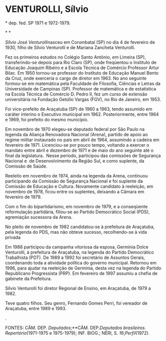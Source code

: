 VENTUROLLI, Sílvio 
===================

\* dep. fed. SP 1971 e 1972-1979.

* *

*Sílvio José Venturolli*nasceu em Corumbataí (SP) no dia 4 de fevereiro
de 1930, filho de Sílvio Venturolli e de Mariana Zancheta Venturolli.

Fez os primeiros estudos no Colégio Santo Antônio, em Limeira (SP),
transferindo-se depois para Rio Claro (SP), onde freqüentou o Instituto
de Educação Joaquim Ribeiro e a Escola Técnica de Comércio Professor
Artur Bilac. Em 1950 tornou-se professor do Instituto de Educação Manuel
Bento da Cruz, onde exerceria o cargo de diretor em 1963. No ano
seguinte formou-se em matemática pela Faculdade de Filosofia, Ciências e
Letras da Universidade de Campinas (SP). Professor de matemática e de
estatística na Escola Técnica de Comércio D. Pedro II, fez um curso de
extensão universitária na Fundação Getúlio Vargas (FGV), no Rio de
Janeiro, em 1953.

Foi vice-prefeito de Araçatuba (SP) de 1960 a 1963, tendo assumido em
caráter interino o Executivo municipal em 1962. Posteriormente, entre
1964 e 1969, foi prefeito do mesmo município.

Em novembro de 1970 elegeu-se deputado federal por São Paulo na legenda
da Aliança Renovadora Nacional (Arena), partido de apoio ao regime
militar instaurado no país em abril de 1964, assumindo a cadeira em
fevereiro de 1971. Licenciou-se por pouco tempo, voltando a exercer o
mandato entre abril e dezembro de 1971 e de maio do ano seguinte até o
final da legislatura.  Nesse período, participou das comissões de
Segurança Na­cional e  de Desenvolvimento da Região Sul, e como
suplente, da Comissão de Saúde. 

Reeleito em novembro de 1974, ainda na legenda da Arena, continuou
participando da Comissão de Segurança Nacional e foi suplente da
Comissão de Educação e Cultura. Novamente candidato à reeleição, em
novembro de 1978, ficou entre os suplentes, deixando a Câmara em 
fevereiro de 1979.

Com o fim do bipartidarismo, em novembro de 1979, e a conseqüente
reformulação partidária, filiou-se ao Partido Democrático Social (PDS),
agremiação sucessora da Arena.

No pleito de novembro de 1982 candidatou-se à prefeitura de Araçatuba,
pela legenda do PDS, mas não obteve sucesso, recolhendo-se à vida
privada

Em 1988 participou da campanha vitoriosa da esposa, Germínia Dolce
Venturolli, à prefeitura de Araçatuba, na legenda do Partido Democrático
Trabalhista (PDT). De 1989 a 1992 foi secretário de Assuntos Gerais,
coordenando toda a atividade política do governo municipal. Retornou em
1996, para ajudar na reeleição de Germínia, desta vez na legenda do
Partido Republicano Progressista (PRP). Em fevereiro de 1997 assumiu a
chefia de gabinete da Prefeitura.

Sílvio Venturolli foi diretor Regional de Ensino, em Araçatuba, de 1979
a 1982.

Teve quatro filhos. Seu genro, Fernando Gomes Perri, foi vereador de
Araçatuba, entre 1989 e 1993.

.

FONTES: CÂM. DEP. *Deputados*;**CÂM. DEP.*Deputados brasileiros.
Repertório*(1971-1975 e 1975-1979); INF. BIOG.; NÉRI, S.
*16*;*Perfil*(1972).
